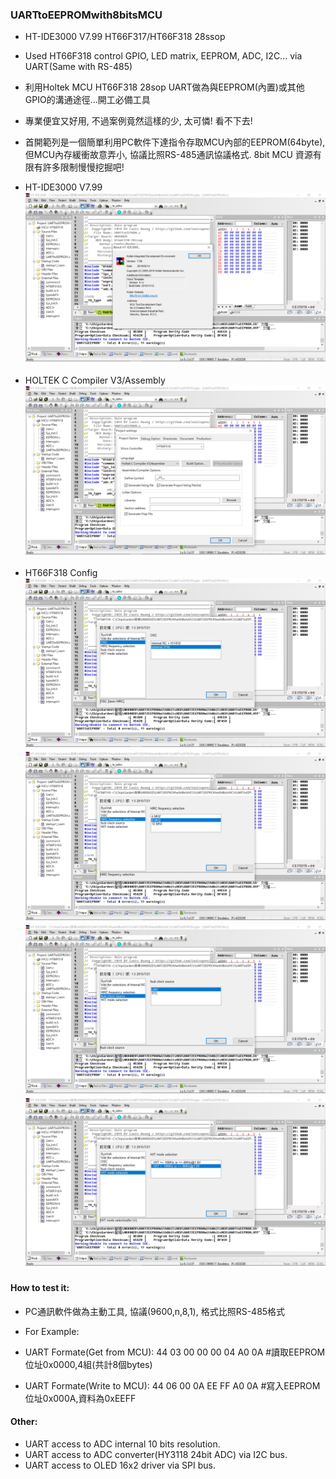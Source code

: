 ### UARTtoEEPROMwith8bitsMCU
* HT-IDE3000 V7.99  HT66F317/HT66F318 28ssop
* Used HT66F318 control GPIO, LED matrix, EEPROM, ADC, I2C... via UART(Same with RS-485)
* 利用Holtek MCU HT66F318 28sop UART做為與EEPROM(內置)或其他GPIO的溝通途徑...開工必備工具
* 專業便宜又好用, 不過案例竟然這樣的少, 太可憐! 看不下去! 
* 首開範列是一個簡單利用PC軟件下達指令存取MCU內部的EEPROM(64byte), 但MCU內存緩衝故意弄小, 協議比照RS-485通訊協議格式. 8bit MCU 資源有限有許多限制慢慢挖掘吧!

* HT-IDE3000 V7.99
![Image](HT-IDE3000_version.jpg)
* HOLTEK C Compiler V3/Assembly
![Image](ProjectCompiler.jpg)
* HT66F318 Config
![Image](ProjectOption1.jpg)
![Image](ProjectOption2.jpg)
![Image](ProjectOption3.jpg)
![Image](ProjectOption4.jpg)


#### How to test it:
* PC通訊軟件做為主動工具, 協議(9600,n,8,1), 格式比照RS-485格式 
* For Example: 
* UART Formate(Get from MCU): 44 03 00 00 00 04 A0 0A   #讀取EEPROM位址0x0000,4組(共計8個bytes)

* UART Formate(Write to MCU): 44 06 00 0A EE FF A0 0A   #寫入EEPROM位址0x000A,資料為0xEEFF


#### Other:
* UART access to ADC internal 10 bits resolution.
* UART access to ADC converter(HY3118 24bit ADC) via I2C bus.
* UART access to OLED 16x2 driver via SPI bus.

